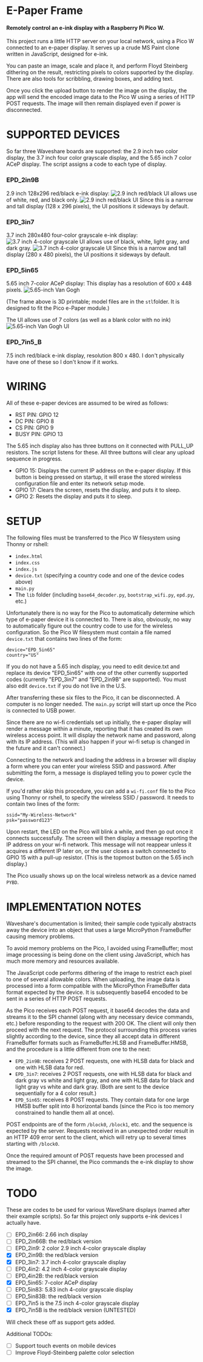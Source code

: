 # E-Paper Frame

#### Remotely control an e-ink display with a Raspberry Pi Pico W.

This project runs a little HTTP server on your local network, using a Pico W connected to an e-paper display.
It serves up a crude MS Paint clone written in JavaScript, designed for e-ink.

You can paste an image, scale and place it, and perform Floyd Steinberg dithering on the result, restricting pixels to
colors supported by the display. There are also tools for scribbling, drawing boxes, and adding text.

Once you click the upload button to render the image on the display, the app will send the encoded image data to the
Pico W using a series of HTTP POST requests. The image will then remain displayed even if power is disconnected.

# SUPPORTED DEVICES

So far three Waveshare boards are supported: the 2.9 inch two color display, the 3.7 inch four color grayscale display,
and the 5.65 inch 7 color ACeP display. The script assigns a code to each type of display.

### EPD_2in9B

2.9 inch 128x296 red/black e-ink display:
![2.9 inch red/black](https://user-images.githubusercontent.com/5413726/209608688-c21e2d4e-a2aa-4d39-a567-ea5c9bbd1d2c.png)
UI allows use of white, red, and black only.
![2.9 inch red/black UI](https://user-images.githubusercontent.com/5413726/209608755-eeca634d-5a3b-45a0-868a-5f21c0d65bf9.png)
Since this is a narrow and tall display (128 x 296 pixels), the UI positions it sideways by default.

### EPD_3in7

3.7 inch 280x480 four-color grayscale e-ink display:
![3.7 inch 4-color grayscale](https://user-images.githubusercontent.com/5413726/209608637-6d25bd56-b9b4-47fc-9109-2b22800c018b.png)
UI allows use of black, white, light gray, and dark gray.
![3.7 inch 4-color grayscale UI](https://user-images.githubusercontent.com/5413726/209608665-6353bade-e588-4d14-8b14-b4f0e2c77561.png)
Since this is a narrow and tall display (280 x 480 pixels), the UI positions it sideways by default.

### EPD_5in65

5.65 inch 7-color ACeP display: This display has a resolution of 600 x 448 pixels.
![5.65-inch Van Gogh](https://user-images.githubusercontent.com/5413726/209608364-7d4c11ec-20b8-4f9b-a6ed-3362518f4197.png)

(The frame above is 3D printable; model files are in the `stl`folder. It is designed to fit the Pico e-Paper module.)

The UI allows use of 7 colors (as well as a blank color with no ink)
![5.65-inch Van Gogh UI](https://user-images.githubusercontent.com/5413726/209608489-0be822aa-fd57-49d8-bf23-fdae95ebe289.png)

### EPD_7in5_B
7.5 inch red/black e-ink display, resolution 800 x 480. I don't physically have one of these so I don't know if it works.

# WIRING

All of these e-paper devices are assumed to be wired as follows:

- RST PIN: GPIO 12
- DC PIN: GPIO 8
- CS PIN: GPIO 9
- BUSY PIN: GPIO 13

The 5.65 inch display also has three buttons on it connected with PULL_UP resistors. The script listens for these.
All three buttons will clear any upload sequence in progress.

- GPIO 15: Displays the current IP address on the e-paper display. If this button is being pressed on startup, it will erase the stored wireless configuration file and enter its network setup mode.
- GPIO 17: Clears the screen, resets the display, and puts it to sleep.
- GPIO 2: Resets the display and puts it to sleep.

# SETUP
The following files must be transferred to the Pico W filesystem using Thonny or rshell:

- `index.html`
- `index.css`
- `index.js`
- `device.txt` (specifying a country code and one of the device codes above)
- `main.py`
- The `lib` folder (including `base64_decoder.py`, `bootstrap_wifi.py`, `epd.py`, etc.)

Unfortunately there is no way for the Pico to automatically determine which type of e-paper device it is connected to.
There is also, obviously, no way to automatically figure out the country code to use for the wireless configuration.
So the Pico W filesystem must contain a file named `device.txt` that contains  two lines of the form:

```
device="EPD_5in65"
country="US"
```

If you do not have a 5.65 inch display, you need to edit device.txt and replace its device "EPD_5in65" with one of the
other currently supported codes (currently "EPD_3in7" and "EPD_2in9B" are supported). You must also edit `device.txt`
if you do not live in the U.S.

After transferring these six files to the Pico, it can be disconnected. A computer is no longer needed.
The `main.py` script will start up once the Pico is connected to USB power.

Since there are no wi-fi credentials set up initially, the e-paper display will render a message within a minute,
reporting that it has created its own wireless access point. It will display the network name and password,
along with its IP address. (This will also happen if your wi-fi setup is changed in the future and it can't connect.)

Connecting to the network and loading the address in a browser will display a form where you can enter your
wireless SSID and password. After submitting the form, a message is displayed telling you to power cycle the device.

If you'd rather skip this procedure, you can add a `wi-fi.conf` file to the Pico using Thonny or rshell, to specify
the wireless SSID / password. It needs to contain two lines of the form:

```
ssid="My-Wireless-Network"
psk="password123"
```

Upon restart, the LED on the Pico will blink a while, and then go out once it connects successfully.
The screen will then display a message reporting the IP address on your wi-fi network. This message will not reappear
unless it acquires a different IP later on, or the user closes a switch connected to GPIO 15 with a pull-up resistor.
(This is the topmost button on the 5.65 inch display.)

The Pico usually shows up on the local wireless network as a device named `PYBD`.

# IMPLEMENTATION NOTES

Waveshare's documentation is limited; their sample code typically abstracts away the device into an object that uses a
large MicroPython FrameBuffer causing memory problems.

To avoid memory problems on the Pico, I avoided using FrameBuffer; most image processing is being done on the client
using JavaScript, which has much more memory and resources available.

The JavaScript code performs dithering of the image to restrict each pixel to one of several allowable colors.
When uploading, the image data is processed into a form compatible with the MicroPython FrameBuffer data format
expected by the device. It is subsequently base64 encoded to be sent in a series of HTTP POST requests.

As the Pico receives each POST request, it base64 decodes the data and streams it to the SPI channel (along
with any necessary device commands, etc.) before responding to the request with 200 OK. The client will only then
proceed with the next request. The protocol surrounding this process varies slightly according to the device, since they
all accept data in different FrameBuffer formats such as FrameBuffer.HLSB and FrameBuffer.HMSB, and the procedure is a
little different from one to the next:

- `EPD_2in9B`: receives 2 POST requests, one with HLSB data for black and one with HLSB data for red.
- `EPD_3in7`: receives 2 POST requests, one with HLSB data for black and dark gray vs white and light gray, and one with HLSB data for black and light gray vs white and dark gray. (Both are sent to the device sequentially for a 4 color result.)
- `EPD_5in65`: receives 8 POST requests. They contain data for one large HMSB buffer split into 8 horizontal bands (since the Pico is too memory constrained to handle them all at once).

POST endpoints are of the form `/block0`, `/block1`, etc. and the sequence is expected by the server.
Requests received in an unexpected order result in an HTTP 409 error sent to the client, which will retry up to several
times starting with `/block0`.

Once the required amount of POST requests have been processed and streamed to the SPI channel, the Pico commands the e-ink display to show the image.

# TODO

These are codes to be used for various WaveShare displays (named after their example scripts).
So far this project only supports e-ink devices I actually have.

- [ ] EPD_2in66: 2.66 inch display
- [ ] EPD_2in66B: the red/black version
- [ ] EPD_2in9: 2 color 2.9 inch 4-color grayscale display
- [x] EPD_2in9B: the red/black version
- [x] EPD_3in7: 3.7 inch 4-color grayscale display
- [ ] EPD_4in2: 4.2 inch 4-color grayscale display
- [ ] EPD_4in2B: the red/black version
- [x] EPD_5in65: 7-color ACeP display
- [ ] EPD_5in83: 5.83 inch 4-color grayscale display
- [ ] EPD_5in83B: the red/black version
- [ ] EPD_7in5 is the 7.5 inch 4-color grayscale display
- [x] EPD_7in5B is the red/black version (UNTESTED)

Will check these off as support gets added.

Additional TODOs:

- [ ] Support touch events on mobile devices
- [ ] Improve Floyd-Steinberg palette color selection
